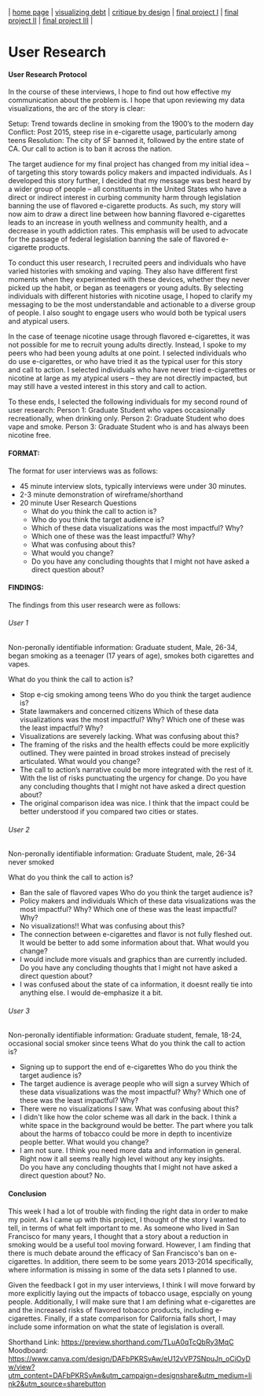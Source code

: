 | [home page](https://cmustudent.github.io/tswd-portfolio-templates/) | [visualizing debt](visualizing-government-debt) | [critique by design](critique-by-design) | [final project I](final-project-part-one) | [final project II](final-project-part-two) | [final project III](final-project-part-three) |

# User Research 

#### User Research Protocol

In the course of these interviews, I hope to find out how effective my communication about the problem is. I hope that upon reviewing my data visualizations, the arc of the story is clear: 

Setup: Trend towards decline in smoking from the 1900’s to the modern day
Conflict: Post 2015, steep rise in e-cigarette usage, particularly among teens
Resolution: The city of SF banned it, followed by the entire state of CA. Our call to action is to ban it across the nation. 

The target audience for my final project has changed from my initial idea – of targeting this story towards policy makers and impacted individuals. As I developed this story further, I decided that my message was best heard by a wider group of people – all constituents in the United States who have a direct or indirect interest in curbing community harm through legislation banning the use of flavored e-cigarette products. As such, my story will now aim to draw a direct line between how banning flavored e-cigarettes leads to an increase in youth wellness and community health, and a decrease in youth addiction rates. This emphasis will be used to advocate for the passage of federal legislation banning the sale of flavored e-cigarette products. 

To conduct this user research, I recruited peers and individuals who have varied histories with smoking and vaping. They also have different first moments when they experimented with these devices, whether they never picked up the habit, or began as teenagers or young adults. By selecting individuals with different histories with nicotine usage, I hoped to clarify my messaging to be the most understandable and actionable to a diverse group of people. I also sought to engage users who would both be typical users and atypical users. 

In the case of teenage nicotine usage through flavored e-cigarettes, it was not possible for me to recruit young adults directly. Instead, I spoke to my peers who had been young adults at one point. I selected individuals who do use e-cigarettes, or who have tried it as the typical user for this story and call to action. I selected individuals who have never tried e-cigarettes or nicotine at large as my atypical users – they are not directly impacted, but may still have a vested interest in this story and call to action. 

To these ends, I selected the following individuals for my second round of user research:
Person 1: Graduate Student who vapes occasionally recreationally, when drinking only. 
Person 2: Graduate Student who does vape and smoke.
Person 3: Graduate Student who is and has always been nicotine free.

#### FORMAT: 

The format for user interviews was as follows: 
- 45 minute interview slots, typically interviews were under 30 minutes. 
- 2-3 minute demonstration of wireframe/shorthand
- 20 minute User Research Questions
  - What do you think the call to action is? 
  - Who do you think the target audience is? 
  - Which of these data visualizations was the most impactful? Why? 
  - Which one of these was the least impactful? Why? 
  - What was confusing about this? 
  - What would you change? 
  - Do you have any concluding thoughts that I might not have asked a direct question about? 

#### FINDINGS: 
The findings from this user research were as follows: 

###### User 1
Non-peronally identifiable information: Graduate student, Male, 26-34, began smoking as a teenager (17 years of age), smokes both cigarettes and vapes. 

What do you think the call to action is? 
- Stop e-cig smoking among teens
Who do you think the target audience is? 
- State lawmakers and concerned citizens 
Which of these data visualizations was the most impactful? Why? 
Which one of these was the least impactful? Why? 
- Visualizations are severely lacking. 
What was confusing about this? 
- The framing of the risks and the health effects could be more explicitly outlined. They were painted in broad strokes instead of precisely articulated. 
What would you change? 
- The call to action’s narrative could be more integrated with the rest of it. With the list of risks punctuating the urgency for change. 
Do you have any concluding thoughts that I might not have asked a direct question about? 
- The original comparison idea was nice. I think that the impact could be better understood if you compared two cities or states. 

###### User 2
Non-peronally identifiable information: Graduate Student, male, 26-34 never smoked

What do you think the call to action is? 
- Ban the sale of flavored vapes 
Who do you think the target audience is? 
- Policy makers and individuals 
Which of these data visualizations was the most impactful? Why? 
Which one of these was the least impactful? Why? 
- No visualizations!! 
What was confusing about this? 
- The connection between e-cigarettes and flavor is not fully fleshed out. It would be better to add some information about that. 
What would you change? 
- I would include more visuals and graphics than are currently included. 
Do you have any concluding thoughts that I might not have asked a direct question about? 
- I was confused about the state of ca information, it doesnt really tie into anything else. I would de-emphasize it a bit. 

###### User 3
Non-peronally identifiable information: Graduate student, female, 18-24, occasional social smoker since teens 
What do you think the call to action is? 
- Signing up to support the end of e-cigarettes 
Who do you think the target audience is? 
- The target audience is average people who will sign a survey
Which of these data visualizations was the most impactful? Why? 
Which one of these was the least impactful? Why? 
- There were no visualizations I saw. 
What was confusing about this? 
- I didn't like how the color scheme was all dark in the back. I think a white space in the background would be better. The part where you talk about the harms of tobacco could be more in depth to incentivize people better. 
What would you change? 
- I am not sure. I think you need more data and information in general. Right now it all seems really high level without any key insights.  
Do you have any concluding thoughts that I might not have asked a direct question about? 
No.  

#### Conclusion
This week I had a lot of trouble with finding the right data in order to make my point. As I came up with this project, I thought of the story I wanted to tell, in terms of what felt important to me. As someone who lived in San Francisco for many years, I thought that a story about a reduction in smoking would be a useful tool moving forward. However, I am finding that there is much debate around the efficacy of San Francisco's ban on e-cigarettes. In addition, there seem to be some years 2013-2014 specifically, where information is missing in some of the data sets I planned to use. 

Given the feedback I got in my user interviews, I think I will move forward by more explicitly laying out the impacts of tobacco usage, espcially on young people. Additionally, I will make sure that I am defining what e-cigarettes are and the increased risks of flavored tobacco products, including e-cigarettes. Finally, if a state comparison for California falls short, I may include some information on what the state of legislation is overall. 


Shorthand Link:  https://preview.shorthand.com/TLuA0qTcQbRy3MqC
Moodboard: https://www.canva.com/design/DAFbPKRSvAw/eU12vVP7SNpuJn_oCiOyDw/view?utm_content=DAFbPKRSvAw&utm_campaign=designshare&utm_medium=link2&utm_source=sharebutton

